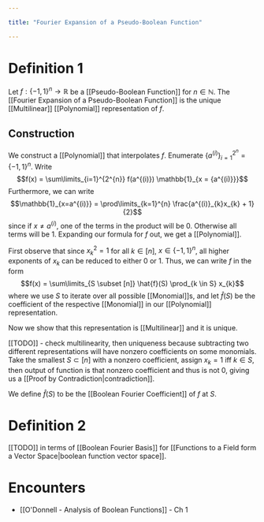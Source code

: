 ```yaml
---

title: "Fourier Expansion of a Pseudo-Boolean Function"

---
```

# Definition 1
Let $f: \{-1, 1\}^{n} \to \mathbb{R}$ be a [[Pseudo-Boolean Function]] for $n \in \mathbb{N}$. The [[Fourier Expansion of a Pseudo-Boolean Function]] is the unique [[Multilinear]] [[Polynomial]] representation of $f$.

## Construction
We construct a [[Polynomial]] that interpolates $f$. Enumerate $\{a^{(i)}\}_{i=1}^{2^{n}} = \{-1, 1\}^{n}$. Write
$$f(x) = \sum\limits_{i=1}^{2^{n}} f(a^{(i)}) \mathbb{1}_{x = {a^{(i)}}}$$
Furthermore, we can write
$$\mathbb{1}_{x=a^{(i)}} = \prod\limits_{k=1}^{n} \frac{a^{(i)}_{k}x_{k} + 1}{2}$$
since if $x \neq a^{(i)}$, one of the terms in the product will be $0$. Otherwise all terms will be $1$. Expanding our formula for $f$ out, we get a [[Polynomial]]. 

First observe that since $x_{k}^{2} = 1$ for all $k \in [n]$, $x \in \{-1, 1\}^{n}$, all higher exponents of $x_{k}$ can be reduced to either $0$ or $1$. Thus, we can write $f$ in the form
$$f(x) = \sum\limits_{S \subset [n]} \hat{f}(S) \prod_{k \in S} x_{k}$$
where we use $S$ to iterate over all possible [[Monomial]]s, and let $\hat{f}(S)$ be the coefficient of the respective [[Monomial]] in our [[Polynomial]] representation. 

Now we show that this representation is [[Multilinear]] and it is unique.

[[TODO]] - check multilinearity, then uniqueness because subtracting two different representations will have nonzero coefficients on some monomials. Take the smallest $S \subset [n]$ with a nonzero coefficient, assign $x_{k} = 1$ iff $k \in S$, then output of function is that nonzero coefficient and thus is not $0$, giving us a [[Proof by Contradiction|contradiction]].

We define $\hat{f}(S)$ to be the [[Boolean Fourier Coefficient]] of $f$ at $S$.

# Definition 2
[[TODO]] in terms of [[Boolean Fourier Basis]] for [[Functions to a Field form a Vector Space|boolean function vector space]].

# Encounters
- [[O'Donnell - Analysis of Boolean Functions]] - Ch 1